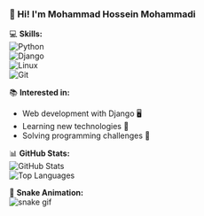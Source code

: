### 👋 Hi! I'm Mohammad Hossein Mohammadi

💻 **Skills:**  
![Python](https://img.shields.io/badge/Python-3776AB?style=for-the-badge&logo=python&logoColor=white)  
![Django](https://img.shields.io/badge/Django-092E20?style=for-the-badge&logo=django&logoColor=white)    
![Linux](https://img.shields.io/badge/Linux-FCC624?style=for-the-badge&logo=linux&logoColor=black)  
![Git](https://img.shields.io/badge/Git-F05032?style=for-the-badge&logo=git&logoColor=white)  

📚 **Interested in:**  
- Web development with Django 🖥️  
- Learning new technologies 📖  
- Solving programming challenges 🎯  

📊 **GitHub Stats:**  
![GitHub Stats](https://github-readme-stats.vercel.app/api?username=USERNAME&show_icons=true&theme=dark)  
![Top Languages](https://github-readme-stats.vercel.app/api/top-langs/?username=USERNAME&layout=compact&theme=dark)  

🐍 **Snake Animation:**  
![snake gif](https://github.com/USERNAME/USERNAME/blob/output/github-contribution-grid-snake.svg)  
